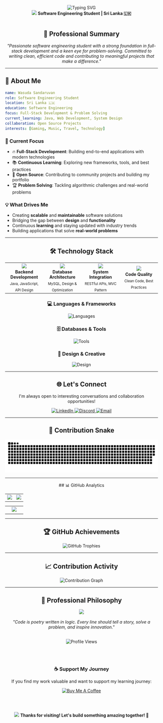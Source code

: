 <!-- Animated Header -->
<div align="center">
  <img src="https://readme-typing-svg.herokuapp.com?font=Fira+Code&weight=500&size=32&pause=1000&color=00D4FF&center=true&vCenter=true&random=false&width=600&lines=Hi+%F0%9F%91%8B%2C+I'm+Wasuda+Sandaruvan;Software+Engineering+Student;Full-Stack+Developer;Problem+Solver+%26+Tech+Enthusiast" alt="Typing SVG" />
</div>

<div align="center">
  <img src="https://media.giphy.com/media/hvRJCLFzcasrR4ia7z/giphy.gif" width="28">
  <strong>Software Engineering Student | Sri Lanka 🇱🇰</strong>
</div>

<br/>

<!-- Professional Summary -->
<div align="center">
  <h2>🚀 Professional Summary</h2>
  <p><em>"Passionate software engineering student with a strong foundation in full-stack development and a keen eye for problem-solving. Committed to writing clean, efficient code and contributing to meaningful projects that make a difference."</em></p>
</div>

---

<!-- About Me Section -->
<div align="left">

## 💼 About Me

```yaml
name: Wasuda Sandaruvan
role: Software Engineering Student
location: Sri Lanka 🇱🇰
education: Software Engineering
focus: Full-Stack Development & Problem Solving
current_learning: Java, Web Development, System Design
collaboration: Open Source Projects
interests: [Gaming, Music, Travel, Technology]
```

### 🎯 Current Focus
- 🔥 **Full-Stack Development**: Building end-to-end applications with modern technologies
- 📚 **Continuous Learning**: Exploring new frameworks, tools, and best practices
- 🤝 **Open Source**: Contributing to community projects and building my portfolio
- 🏆 **Problem Solving**: Tackling algorithmic challenges and real-world problems

### 💡 What Drives Me
- Creating **scalable** and **maintainable** software solutions
- Bridging the gap between **design** and **functionality**
- Continuous **learning** and staying updated with industry trends
- Building applications that solve **real-world problems**

</div>

---

<!-- Tech Stack -->
<div align="center">
  <h2>🛠️ Technology Stack</h2>
</div>

<div align="center">
  <table>
  <tr>
  <td align="center" width="25%">
  <img src="https://user-images.githubusercontent.com/74038190/212257454-16e3712e-945a-4ca2-b238-408ad0bf87e6.gif" width="80"><br>
  <b>Backend Development</b><br>
  <sub>Java, JavaScript, API Design</sub>
  </td>
  <td align="center" width="25%">
  <img src="https://user-images.githubusercontent.com/74038190/212257467-871d32b7-e401-42e8-a166-fcfd7baa4c6b.gif" width="80"><br>
  <b>Database Architecture</b><br>
  <sub>MySQL, Design & Optimization</sub>
  </td>
  <td align="center" width="25%">
  <img src="https://user-images.githubusercontent.com/74038190/212257465-7ce8d493-cac5-494e-982a-5a9deb852c4b.gif" width="80"><br>
  <b>System Integration</b><br>
  <sub>RESTful APIs, MVC Pattern</sub>
  </td>
  <td align="center" width="25%">
  <img src="https://user-images.githubusercontent.com/74038190/212257468-1e9a91f1-b626-4baa-b15d-5c385dfa7ed2.gif" width="80"><br>
  <b>Code Quality</b><br>
  <sub>Clean Code, Best Practices</sub>
  </td>
  </tr>
  </table>
</div>
<div align="center">

### 💻 Languages & Frameworks
<img src="https://skillicons.dev/icons?i=java,html,css,bootstrap" alt="Languages" />

### 🗄️ Databases & Tools
<img src="https://skillicons.dev/icons?i=mysql,git,vscode,idea" alt="Tools" />

### 🎨 Design & Creative
<img src="https://skillicons.dev/icons?i=photoshop,illustrator" alt="Design" />

</div>

---

<!-- Connect Section -->
<div align="center">
  <h2>🌐 Let's Connect</h2>
  <p>I'm always open to interesting conversations and collaboration opportunities!</p>
</div>

<div align="center">
  <a href="https://linkedin.com/in/wasuda-sandaruvan-94b1bb370" target="_blank">
    <img src="https://img.shields.io/badge/LinkedIn-0077B5?style=for-the-badge&logo=linkedin&logoColor=white" alt="LinkedIn"/>
  </a>
  <a href="https://discordapp.com/users/1011993435458261122" target="_blank">
    <img src="https://img.shields.io/badge/Discord-7289DA?style=for-the-badge&logo=discord&logoColor=white" alt="Discord"/>
  </a>
  <a href="mailto:your.wasudadark999@gmail.com" target="_blank">
    <img src="https://img.shields.io/badge/Email-D14836?style=for-the-badge&logo=gmail&logoColor=white" alt="Email"/>
  </a>
</div>

---

<!-- GitHub Snake Animation -->
<div align="center">
  <h2>🐍 Contribution Snake</h2>
  <img src="https://github.com/WasuVa/WasuVa/blob/output/github-snake-dark.svg" alt="Snake animation" />
</div>

---

<!-- GitHub Stats Section -->
<div align="center">
  ## 📊 GitHub Analytics

<div align="center">

<table>
<tr>
<td align="center">
<img height="200" src="https://github-readme-stats.vercel.app/api?username=WasuVa&show_icons=true&theme=tokyonight&include_all_commits=true&count_private=true&hide_border=true&custom_title=GitHub%20Statistics"/>
</td>
<td align="center">
<img src="https://github-readme-streak-stats.herokuapp.com/?user=WasuVa&theme=tokyonight&hide_border=true&stroke=70a5fd&background=1a1b27&ring=bf7af7&fire=70a5fd&currStreakLabel=70a5fd" />
</td>
</tr>
</table>

<table>
<tr>
<td align="center" width="50%">
<img height="200" src="https://github-readme-stats.vercel.app/api/top-langs/?username=WasuVa&layout=compact&langs_count=8&theme=tokyonight&hide_border=true&custom_title=Most%20Used%20Languages"/>
</td>

</tr>
</table>

</div>

---

<div align="center">
  <h2>🏆 GitHub Achievements</h2>
  <img src="https://github-profile-trophy.vercel.app/?username=WasuVa&theme=darkhub&no-frame=true&no-bg=false&margin-w=4&row=1" alt="GitHub Trophies" />
</div>

---

<div align="center">
  <h2>📈 Contribution Activity</h2>
  <img src="https://github-readme-activity-graph.vercel.app/graph?username=WasuVa&theme=tokyo-night&hide_border=true&area=true" alt="Contribution Graph" />
</div>

---

<!-- Footer -->
<div align="center">
  <h2>💼 Professional Philosophy</h2>
  <img src="https://user-images.githubusercontent.com/74038190/212284087-bbe7e430-757e-4901-90bf-4cd2ce3e1852.gif" width="50">
  <p><em>"Code is poetry written in logic. Every line should tell a story, solve a problem, and inspire innovation."</em></p>
  
  <br/>
  
  <!-- Profile Views Counter -->
  <img src="https://komarev.com/ghpvc/?username=WasuVa&label=Profile%20Views&color=brightgreen&style=for-the-badge" alt="Profile Views" />
  
  <br/><br/>
  
  <!-- Support Section -->
  <h3>☕ Support My Journey</h3>
  <p>If you find my work valuable and want to support my learning journey:</p>
  <a href="https://www.buymeacoffee.com/WasudaSandaruvan" target="_blank">
    <img src="https://cdn.buymeacoffee.com/buttons/v2/default-yellow.png" height="50" width="210" alt="Buy Me A Coffee" />
  </a>
  
  <br/><br/>
  
  <p>
    <img src="https://media.giphy.com/media/LnQjpWaON8nhr21vNW/giphy.gif" width="60"> 
    <strong>Thanks for visiting! Let's build something amazing together! 🚀</strong>
  </p>
</div>

